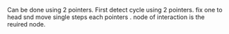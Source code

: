 ​Can be done using 2 pointers.
First detect cycle using 2 pointers.
fix one to head snd move single steps each pointers .
node of interaction is the reuired node.
